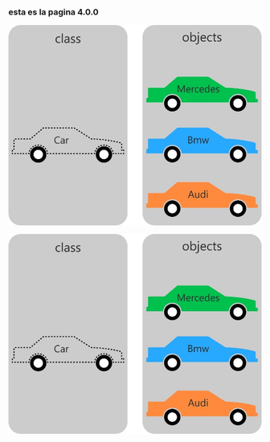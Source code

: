 ### esta es la pagina 4.0.0

![ClaseyObjetos](./imagenes/OOP-Class-and-Object.jpg)

![ClaseyObjetos1](./imagenes/OOP-Class-and-Object.jpg)



